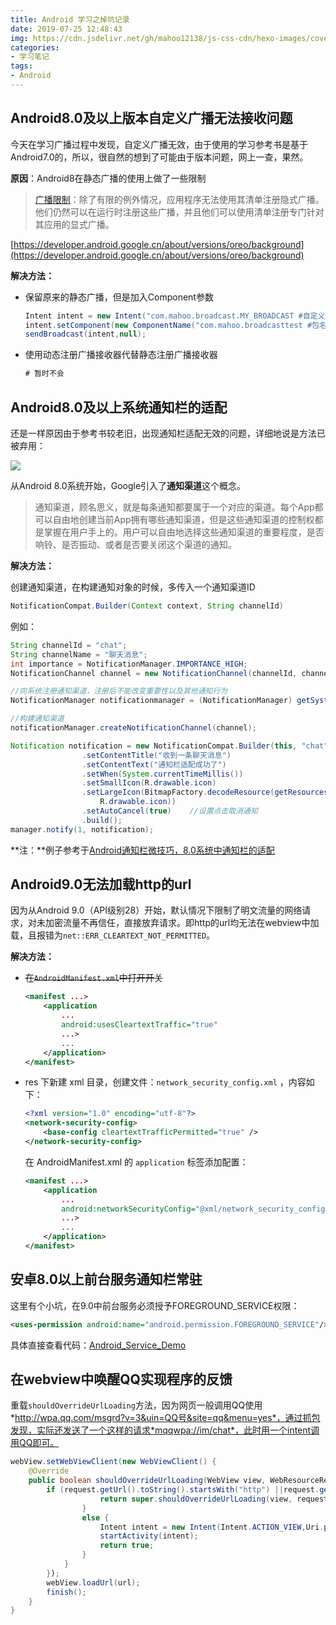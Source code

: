 ```yaml
---
title: Android 学习之掉坑记录
date: 2019-07-25 12:48:43
img: https://cdn.jsdelivr.net/gh/mahoo12138/js-css-cdn/hexo-images/cover/android.png
categories: 
- 学习笔记
tags:
- Android
---
```


## Android8.0及以上版本自定义广播无法接收问题

今天在学习广播过程中发现，自定义广播无效，由于使用的学习参考书是基于Android7.0的，所以，很自然的想到了可能由于版本问题，网上一查，果然。

**原因**：Android8在静态广播的使用上做了一些限制

> [广播限制](https://developer.android.google.cn/about/versions/oreo/background#broadcasts)：除了有限的例外情况，应用程序无法使用其清单注册隐式广播。他们仍然可以在运行时注册这些广播，并且他们可以使用清单注册专门针对其应用的显式广播。

[https://developer.android.google.cn/about/versions/oreo/background](https://developer.android.google.cn/about/versions/oreo/background)

**解决方法：**

+ 保留原来的静态广播，但是加入Component参数

  ```java
  Intent intent = new Intent("com.mahoo.broadcast.MY_BROADCAST #自定义广播");
  intent.setComponent(new ComponentName("com.mahoo.broadcasttest #包名","com.mahoo.broadcasttest.MyBroadcastReceiver #广播接收器地址"));
  sendBroadcast(intent,null);
  ```

+ 使用动态注册广播接收器代替静态注册广播接收器

  ```java
  # 暂时不会
  ```

## Android8.0及以上系统通知栏的适配

还是一样原因由于参考书较老旧，出现通知栏适配无效的问题，详细地说是方法已被弃用：

![](https://cdn.jsdelivr.net/gh/mahoo12138/js-css-cdn/hexo-images/study/Android/notification.png)

从Android 8.0系统开始，Google引入了**通知渠道**这个概念。

> 通知渠道，顾名思义，就是每条通知都要属于一个对应的渠道。每个App都可以自由地创建当前App拥有哪些通知渠道，但是这些通知渠道的控制权都是掌握在用户手上的。用户可以自由地选择这些通知渠道的重要程度，是否响铃、是否振动、或者是否要关闭这个渠道的通知。

**解决方法：**

创建通知渠道，在构建通知对象的时候，多传入一个通知渠道ID

```java
NotificationCompat.Builder(Context context, String channelId)
```

例如：

```java
String channelId = "chat";
String channelName = "聊天消息";
int importance = NotificationManager.IMPORTANCE_HIGH;
NotificationChannel channel = new NotificationChannel(channelId, channelName,importance);

//向系统注册通知渠道，注册后不能改变重要性以及其他通知行为
NotificationManager notificationmanager = (NotificationManager) getSystemService(NOTIFICATION_SERVICE);

//构建通知渠道
notificationManager.createNotificationChannel(channel);

Notification notification = new NotificationCompat.Builder(this, "chat")
                .setContentTitle("收到一条聊天消息")
                .setContentText("通知栏适配成功了")
                .setWhen(System.currentTimeMillis())
                .setSmallIcon(R.drawable.icon)
    			.setLargeIcon(BitmapFactory.decodeResource(getResources(),
                	R.drawable.icon))
                .setAutoCancel(true)	//设置点击取消通知
                .build();
manager.notify(1, notification);

```

**注：**例子参考于[Android通知栏微技巧，8.0系统中通知栏的适配](https://blog.csdn.net/guolin_blog/article/details/79854070)

## Android9.0无法加载http的url

因为从Android 9.0（API级别28）开始，默认情况下限制了明文流量的网络请求，对未加密流量不再信任，直接放弃请求。即http的url均无法在webview中加载，且报错为`net::ERR_CLEARTEXT_NOT_PERMITTED`。

**解决方法：**

+ ~~在`AndroidManifest.xml`中打开开关~~

  ```xml
  <manifest ...>
      <application
          ...
          android:usesCleartextTraffic="true"
          ...>
          ...
      </application>
  </manifest>
  ```

+ res 下新建 xml 目录，创建文件：`network_security_config.xml` ，内容如下：

  ```xml
  <?xml version="1.0" encoding="utf-8"?>
  <network-security-config>
      <base-config cleartextTrafficPermitted="true" />
  </network-security-config>
  ```

  在 AndroidManifest.xml 的 `application` 标签添加配置：

  ```xml
  <manifest ...>
      <application
          ...
          android:networkSecurityConfig="@xml/network_security_config"
          ...>
          ...
      </application>
  </manifest>
  ```


## 安卓8.0以上前台服务通知栏常驻

这里有个小坑，在9.0中前台服务必须授予FOREGROUND_SERVICE权限：

```xml
<uses-permission android:name="android.permission.FOREGROUND_SERVICE"/>
```

具体直接查看代码：[Android_Service_Demo](https://github.com/Mahoo12138/android_learn_demo/tree/master/ServiceTest)

## 在webview中唤醒QQ实现程序的反馈

重载` shouldOverrideUrlLoading `方法，因为网页一般调用QQ使用*http://wpa.qq.com/msgrd?v=3&uin=QQ号&site=qq&menu=yes*，通过抓包发现，实际还发送了一个这样的请求*mqqwpa://im/chat*，此时用一个intent调用QQ即可。

```java
webView.setWebViewClient(new WebViewClient() {
	@Override
    public boolean shouldOverrideUrlLoading(WebView view, WebResourceRequest request) {
    	if (request.getUrl().toString().startsWith("http") ||request.getUrl().toString().startsWith("https")) {
                    return super.shouldOverrideUrlLoading(view, request);
                }
                else {
                    Intent intent = new Intent(Intent.ACTION_VIEW,Uri.parse(request.getUrl().toString())));
                    startActivity(intent);
                    return true;
                }
            }
        });
        webView.loadUrl(url);
        finish();
	}
}
```

